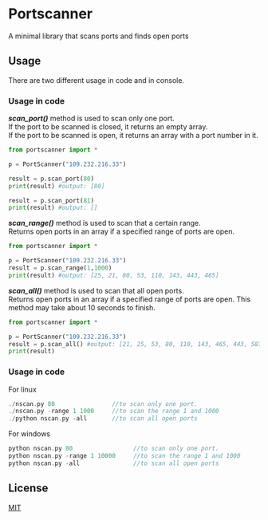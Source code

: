 # Portscanner
A minimal library that scans ports and finds open ports
## Usage
There are two different usage in code and in console.
### Usage in code
<i><b>scan_port()</b></i> method is used to scan only one port.<br> 
If the port to be scanned is closed, it returns an empty array.<br>
If the port to be scanned is open, it returns an array with a port number in it.
```python
from portscanner import *

p = PortScanner("109.232.216.33")

result = p.scan_port(80)
print(result) #output: [80]

result = p.scan_port(81)
print(result) #output: []
```

<i><b>scan_range()</b></i> method is used to scan that a certain range.<br> 
Returns open ports in an array if a specified range of ports are open.
```python
from portscanner import *

p = PortScanner("109.232.216.33")
result = p.scan_range(1,1000)
print(result) #output: [25, 21, 80, 53, 110, 143, 443, 465]
```

<i><b>scan_all()</b></i> method is used to scan that all open ports.<br> 
Returns open ports in an array if a specified range of ports are open. This method may take about 10 seconds to finish.
```python
from portscanner import *

p = PortScanner("109.232.216.33")
result = p.scan_all() #output: [21, 25, 53, 80, 110, 143, 465, 443, 587, 993, 995, 2078, 2095, 2077, 2083, 2087, 2086, 2096, 2082, 33410]
print(result)
```
### Usage in code
For linux
```c
./nscan.py 80                //to scan only one port.
./nscan.py -range 1 1000     //to scan the range 1 and 1000
./python nscan.py -all       //to scan all open ports
```
For windows
```c
python nscan.py 80                 //to scan only one port.
python nscan.py -range 1 10000     //to scan the range 1 and 1000
python nscan.py -all               //to scan all open ports
```
## License
[MIT](https://choosealicense.com/licenses/mit/)
